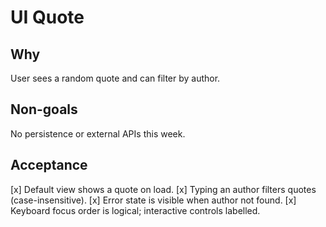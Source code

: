 # UI Quote
## Why
User sees a random quote and can filter by author.
## Non-goals
No persistence or external APIs this week.
## Acceptance
[x] Default view shows a quote on load.
[x] Typing an author filters quotes (case-insensitive).
[x] Error state is visible when author not found.
[x] Keyboard focus order is logical; interactive controls labelled.


